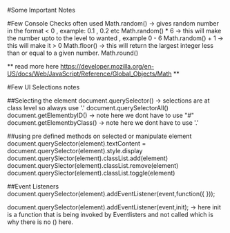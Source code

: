 #Some Important Notes 

#Few Console Checks often used
Math.random() -> gives random number in the format < 0 , example: 0.1 , 0.2 etc
Math.random() * 6 -> this will make the number upto to the level to wanted , example 0 - 6
Math.random() + 1 -> this will make it > 0 
Math.floor() -> this will return the largest integer less than or equal to a given number.
Math.round() 

** read more here https://developer.mozilla.org/en-US/docs/Web/JavaScript/Reference/Global_Objects/Math **

#Few UI Selections notes

##Selecting the element
document.querySelector() -> selections are at class level so always use '.'
document.querySelectorAll()
document.getElementbyID() -> note here we dont have to use "#"
document.getElementbyClass() -> note here we dont have to use '.'

##using pre defined methods on selected or manipulate element
document.querySelector(element).textContent = <some value to compare>
document.querySelector(element).style.display
document.querySlector(element).classList.add(element)
document.querySlector(element).classList.remove(element)
document.querySlector(element).classList.toggle(element)

##Event Listeners
document.querySelector(element).addEventListener(event,function({
    <this is like an IIFE here for keeping anonymous function>
}));

document.querySelector(element).addEventListener(event,init); -> here init is a function that is being invoked by Eventlisters and not called which is why there is no () here. 




